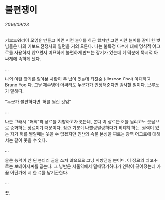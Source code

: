 불편쟁이
========

###### 2016/09/23

키보드워리어 모임을 만들고 이런 저런 놀이를 하곤 했지만 그런 저런 놀이를 같이 한 벗님들은 나의 키보드 전쟁사의 일면을 거의 모른다. 나는 불특정 다수에 대해 명식적 어그로를 사용하지 않으면서 미묘하게 불편하게 만드는 장기가 있는데 이 덕분에 묵시적 아싸계에 속하게 됐다.

...

나의 이런 장기를 알아본 사람이 두 님이 있는데 최진순 (Jinsoon Choi) 아재하고 Bruno Yoo 다. 그냥 재수탱이 아싸라도 누군가가 인정해준다면 감사할 일이다. 브루노가 말해따.

"누군가 불편하다면, 허를 찔린 것임"

...

나는 그래서 "해학"의 장르를 지향하고자 했는데, 본디 이 장르는 허를 찔리고도 웃음으로 승화하는 장르이기 때문이다. 잠깐 기분이 나쁠랑말랑하다가 히히히 하는. 권력이 있는 자가 허를 찔릴때는 웃을 수 없겠지만 인간의 속물 본성을 찌르는 광역 어그로에 대해서는 같이 웃을 수 있다.

...

물론 능력이 안 된 뿐더러 글을 쓰지 않으므로 그냥 지향점일 뿐이다. 이 장르의 최고수로는 보테아저씨를 꼽는다. 그 냥반은 서울역에서 밀때딲기하다가 연락이 끊어졌는데 가끔 어딘가에 시 한 수를 남기곤한다.

...

끗.
